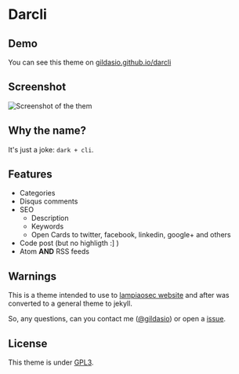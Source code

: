 # Darcli

## Demo

You can see this theme on [gildasio.github.io/darcli](https://gildasio.github.io/darcli)

## Screenshot

![Screenshot of the them](assets/img/screenshot.png)

## Why the name?

It's just a joke: `dark + cli`.

## Features

* Categories
* Disqus comments
* SEO
	* Description
	* Keywords
	* Open Cards to twitter, facebook, linkedin, google+ and others
* Code post (but no highligth :] )
* Atom **AND** RSS feeds

## Warnings

This is a theme intended to use to [lampiaosec website](https://lampiaosec.github.io) and after was converted to a general theme to jekyll.

So, any questions, can you contact me ([@gildasio](https://github.com/gildasio)) or open a [issue](https://github.com/gildasio/darcli/issues).

## License

This theme is under [GPL3](assets/LICENSE).
